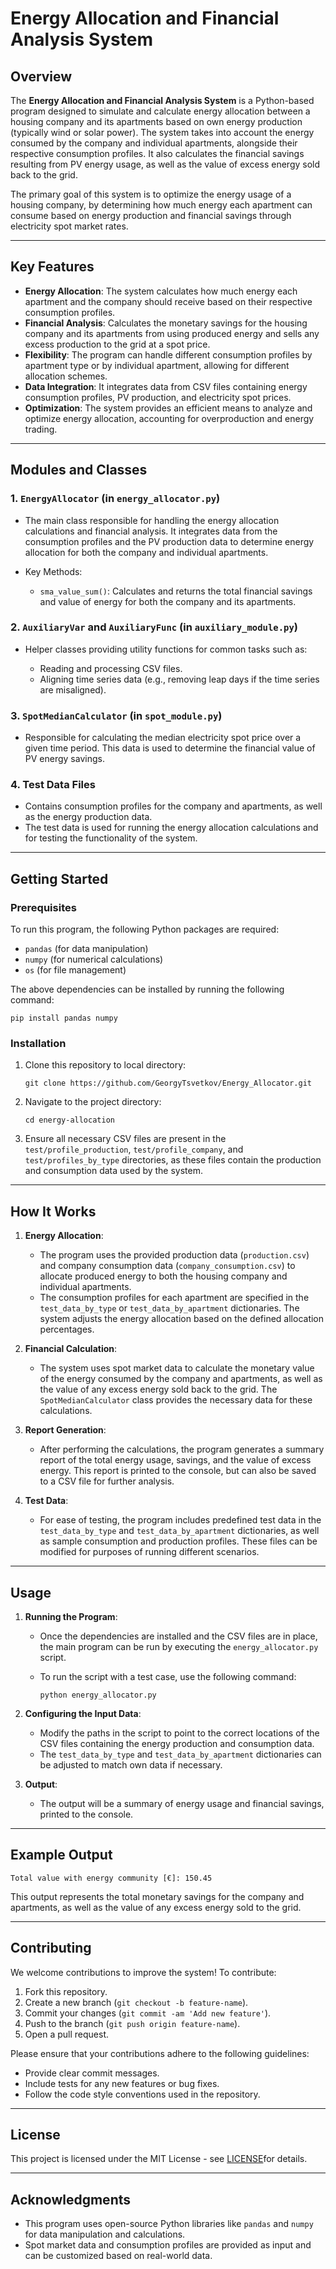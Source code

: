 # **Energy Allocation and Financial Analysis System**

## **Overview**

The **Energy Allocation and Financial Analysis System** is a Python-based 
program designed to simulate and calculate energy allocation between a housing 
company and its apartments based on own energy production (typically wind or 
solar power). The system takes into account the energy consumed by the 
company and individual apartments, alongside their respective consumption 
profiles. It also calculates the financial savings resulting from PV energy 
usage, as well as the value of excess energy sold back to the grid.

The primary goal of this system is to optimize the energy usage of a housing 
company, by determining how much energy each apartment can consume based on 
energy production and financial savings through electricity spot market rates.

---

## **Key Features**

* **Energy Allocation**:  The system calculates how much energy each apartment 
and the company should receive based on their respective consumption profiles.
* **Financial Analysis**: Calculates the monetary savings for the housing 
company and its apartments from using produced energy and sells any excess 
production to the grid at a spot price.
* **Flexibility**: The program can handle different consumption profiles by 
apartment type or by individual apartment, allowing for different allocation 
schemes.
* **Data Integration**: It integrates data from CSV files containing energy 
consumption profiles, PV production, and electricity spot prices.
* **Optimization**: The system provides an efficient means to analyze and 
optimize energy allocation, accounting for overproduction and energy trading.

---

## **Modules and Classes**

### 1. **`EnergyAllocator`** (in `energy_allocator.py`)

* The main class responsible for handling the energy allocation calculations 
and financial analysis. It integrates data from the consumption profiles and 
the PV production data to determine energy allocation for both the company 
and individual apartments.
* Key Methods:

  * `sma_value_sum()`: Calculates and returns the total financial savings and 
  value of energy for both the company and its apartments.

### 2. **`AuxiliaryVar` and `AuxiliaryFunc`** (in `auxiliary_module.py`)

* Helper classes providing utility functions for common tasks such as:

  * Reading and processing CSV files.
  * Aligning time series data (e.g., removing leap days if the time series 
  are misaligned).

### 3. **`SpotMedianCalculator`** (in `spot_module.py`)

* Responsible for calculating the median electricity spot price over a given 
time period. This data is used to determine the financial value of PV energy 
savings.

### 4. **Test Data Files**

* Contains consumption profiles for the company and apartments, as well as 
the energy production data.
* The test data is used for running the energy allocation calculations and 
for testing the functionality of the system.

---

## **Getting Started**

### Prerequisites

To run this program, the following Python packages are required:

* `pandas` (for data manipulation)
* `numpy` (for numerical calculations)
* `os` (for file management)

The above dependencies can be installed by running the following command:

```
pip install pandas numpy
```

### Installation

1. Clone this repository to local directory:

   ```
   git clone https://github.com/GeorgyTsvetkov/Energy_Allocator.git
   ```

2. Navigate to the project directory:

   ```
   cd energy-allocation
   ```

3. Ensure all necessary CSV files are present in the 
`test/profile_production`, `test/profile_company`, and 
`test/profiles_by_type` directories, as these files contain the production 
and consumption data used by the system.

---

## **How It Works**

1. **Energy Allocation**:

   * The program uses the provided production data (`production.csv`) and 
   company consumption data (`company_consumption.csv`) to allocate produced 
   energy to both the housing company and individual apartments.
   * The consumption profiles for each apartment are specified in the 
   `test_data_by_type` or `test_data_by_apartment` dictionaries. The system 
   adjusts the energy allocation based on the defined allocation percentages.

2. **Financial Calculation**:

   * The system uses spot market data to calculate the monetary value of the 
   energy consumed by the company and apartments, as well as the value of any 
   excess energy sold back to the grid. The `SpotMedianCalculator` class 
   provides the necessary data for these calculations.

3. **Report Generation**:

   * After performing the calculations, the program generates a summary 
   report of the total energy usage, savings, and the value of excess energy. 
   This report is printed to the console, but can also be saved to a CSV file 
   for further analysis.

4. **Test Data**:

   * For ease of testing, the program includes predefined test data in the 
   `test_data_by_type` and `test_data_by_apartment` dictionaries, as well as 
   sample consumption and production profiles. These files can be modified for 
   purposes of running different scenarios.

---

## **Usage**

1. **Running the Program**:

   * Once the dependencies are installed and the CSV files are in place, 
   the main program can be run by executing the `energy_allocator.py` script.
   * To run the script with a test case, use the following command:

     ```
     python energy_allocator.py
     ```

2. **Configuring the Input Data**:

   * Modify the paths in the script to point to the correct locations of the 
   CSV files containing the energy production and consumption data.
   * The `test_data_by_type` and `test_data_by_apartment` 
   dictionaries can be adjusted to match own data if necessary.

3. **Output**:

   * The output will be a summary of energy usage and financial savings, 
   printed to the console.

---

## **Example Output**

```
Total value with energy community [€]: 150.45
```

This output represents the total monetary savings for the company and 
apartments, as well as the value of any excess energy sold to the grid.

---

## **Contributing**

We welcome contributions to improve the system! To contribute:

1. Fork this repository.
2. Create a new branch (`git checkout -b feature-name`).
3. Commit your changes (`git commit -am 'Add new feature'`).
4. Push to the branch (`git push origin feature-name`).
5. Open a pull request.

Please ensure that your contributions adhere to the following guidelines:

* Provide clear commit messages.
* Include tests for any new features or bug fixes.
* Follow the code style conventions used in the repository.

---

## **License**

This project is licensed under the MIT License - see 
[LICENSE](https://choosealicense.com/licenses/mit/)for details.

---

## **Acknowledgments**

* This program uses open-source Python libraries like `pandas` and `numpy` 
for data manipulation and calculations.
* Spot market data and consumption profiles are provided as input and can 
be customized based on real-world data.
